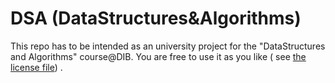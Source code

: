 DSA (DataStructures&Algorithms)
===
This repo has to be intended as an university project for the "DataStructures and Algorithms" course@DIB.
You are free to use it as you like ( see [the license file](license)) .




